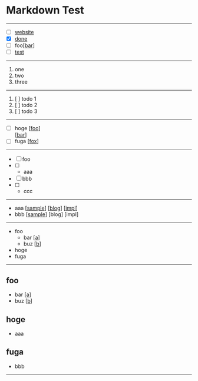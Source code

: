 # Markdown Test

---

- [ ] [website](https://nazfox.ch)
- [x] [done](https://nazfox.ch)
- [ ] foo[[bar](https://nazfox.ch)]
- [ ] [test](./test.md)

---

1. one
1. two
1. three

---

1. [ ] todo 1
1. [ ] todo 2
1. [ ] todo 3

---

- [ ] hoge [[foo](http://nazfox.ch)]  
           [[bar](http://nazfox.ch)]
- [ ] fuga [[fox](http://nazfox.ch)]

---

- [ ] foo
- [ ] * aaa
- [ ]  bbb
- [ ] * ccc

---

- aaa [[sample](https://nazfox.ch)] [[blog]()] [[impl]()]
- bbb [[sample](https://nazfox.ch)] [blog] [impl]

--- 

- foo
  - bar [[a](https://nazfox.ch)]
  - buz [[b](https://nazfox.ch)]
- hoge
- fuga

---

## foo

- bar [[a](https://nazfox.ch)]
- buz [[b](https://nazfox.ch)]

## hoge

- aaa

## fuga

- bbb

---

